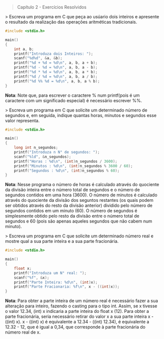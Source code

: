 > Capítulo 2 - Exercícios Resolvidos

\> Escreva um programa em C que peça ao usúario dois inteiros e apresente o resultado da realização das operações aritméticas tradicionais.

```c
#include <stdio.h>

main()
{
    int a, b;
    printf("Introduza dois Inteiros: ");
    scanf("%d%d", &a, &b);
    printf("%d + %d = %d\n", a, b, a + b);
    printf("%d - %d = %d\n", a, b, a - b);
    printf("%d * %d = %d\n", a, b, a * b);
    printf("%d / %d = %d\n", a, b, a / b);
    printf("%d %% %d = %d\n", a, b, a % b);
}
```

**Nota**: Note que, para escrever o caractere % num printf(pois é um caractere com um significado especial) é necessário escrever %%.

\> Escreva um programa em C que solicite um determinado número de segundos e, em seguida, indique quantas horas, minutos e segundos esse valor representa.

```c
#include <stdio.h>

main()
{
    long int n_segundos;
    printf("Introduza n N° de segundos: ");
    scanf("%ld", &n_segundos);
    printf("Horas : %d\n", (int)n_segundos / 3600);
    printf("Minutos : %d\n", (int)n_segundos % 3600 / 60);
    printf("Segundos : %d\n", (int)n_segundos % 60);
}
```

**Nota**: Nesse programa o número de horas é calculado através do quociente da divisão inteira entre o número total de segundos e o número de segundos contidos em uma hora (3600).
O número de minutos é calculado através do quociente da divisão dos seguntos restantes (os quais podem ser obtidos através do resto da divisão anterior) dividido pelo número de segundos contidos em um minuto (60).
O número de segundos é simplesmente obtido pelo resto da divisão entre o número total de segundos e 60 (pois são apenas aqueles segundos que não cabem num minuto).

\> Escreva um programa em C que solicite um determinado número real e mostre qual a sua parte inteira e a sua parte fracionária.

```c
#include <stdio.h>

main()
{
    float x;
    printf("Introduza um N° real: ");
    scanf("%f", &x);
    printf("Parte Inteira: %d\n", (int)x);
    printf("Parte Fracionaria: %f\n", x - ((int)x));
}
```

**Nota**: Para obter a parte inteira de um número real é necessário fazer a sua alteração para inteiro, fazendo o casting para o tipo int. Assim, se x tivesse o valor 12.34, (int) x indicaria a parte inteira do float x (12). Para obter a parte fracionária, seria necessário retirar do valor x a sua parte inteira x - ((int) x).
x - ((int) x) é equivalente a 12.34 - ((int) 12.34), é equivalente a 12.32 - 12, que é igual a 0,34, que corresponde à parte fracionária do número real de x.
